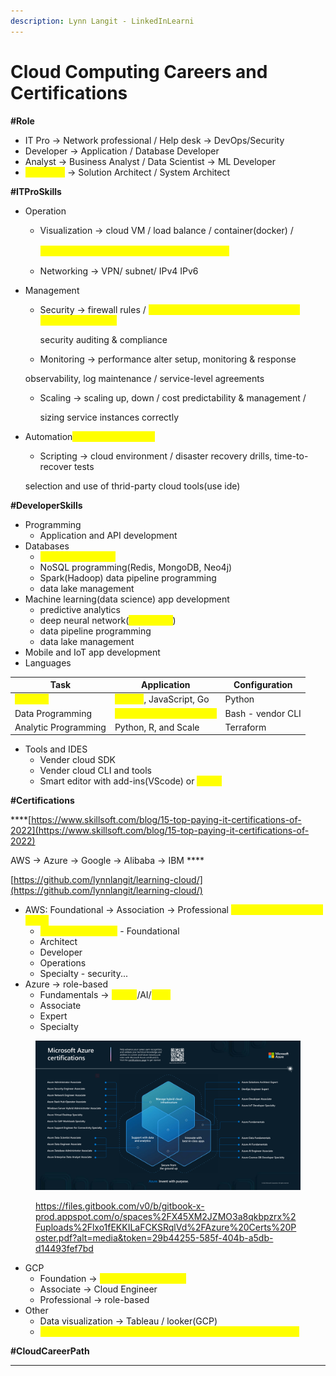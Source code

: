 ```yaml
---
description: Lynn Langit - LinkedInLearni
---
```


# Cloud Computing Careers and Certifications

**#Role**

* IT Pro  -> Network professional / Help desk -> DevOps/Security
* Developer -> Application / Database Developer
* Analyst -> Business Analyst / Data Scientist -> ML Developer
* <mark style="color:yellow;">**Architect**</mark> -> Solution Architect / System Architect

&#x20;**#ITProSkills**

* Operation
  *   Visualization -> cloud VM / load balance / container(docker) /&#x20;

      &#x20;                          <mark style="color:yellow;">container orchestration (kubernetes) 容器编排</mark>&#x20;
  * Networking -> VPN/ subnet/ IPv4 IPv6
*   Management

    *   Security -> firewall rules / <mark style="color:yellow;">user, group, service authentication & authorization(IAM)</mark>

        &#x20;                   security auditing & compliance
    * Monitoring -> performance alter setup, monitoring & response

    &#x20;                             observability, log maintenance / service-level agreements

    *   Scaling -> scaling up, down / cost predictability & management /&#x20;

        &#x20;                 sizing service instances correctly
*   Automation<mark style="color:yellow;">(deployment CI/CD)</mark>

    * Scripting -> cloud environment / disaster recovery drills, time-to-recover tests

    &#x20;                          selection and use of thrid-party cloud tools(use ide)



&#x20;**#DeveloperSkills**

* Programming
  * Application and API development
* Databases
  * <mark style="color:yellow;">RDB programming</mark>
  * NoSQL programming(Redis, MongoDB, Neo4j)
  * Spark(Hadoop) data pipeline programming
  * data lake management
* Machine learning(data science) app development
  * predictive analytics
  * deep neural network(<mark style="color:yellow;">tensorflow</mark>)
  * data pipeline programming
  * data lake management
* Mobile and IoT app development
* Languages&#x20;

| Task                                        | Application                                               | Configuration     |
| ------------------------------------------- | --------------------------------------------------------- | ----------------- |
| <mark style="color:yellow;">Majority</mark> | <mark style="color:yellow;">Python</mark>, JavaScript, Go | Python            |
| Data Programming                            | <mark style="color:yellow;">SQL and SQL extensions</mark> | Bash - vendor CLI |
| Analytic Programming                        | Python, R, and Scale                                      | Terraform         |

* Tools and IDES
  * Vender cloud SDK
  * Vender cloud CLI and tools
  * Smart editor with add-ins(VScode) or <mark style="color:yellow;">online</mark>

&#x20;**#Certifications**

****[https://www.skillsoft.com/blog/15-top-paying-it-certifications-of-2022](https://www.skillsoft.com/blog/15-top-paying-it-certifications-of-2022)

AWS -> Azure -> Google -> Alibaba -> IBM ****&#x20;

[https://github.com/lynnlangit/learning-cloud/](https://github.com/lynnlangit/learning-cloud/)

* AWS: Foundational -> Association -> Professional <mark style="color:yellow;">**exam guide / practice exam**</mark>
  * <mark style="color:yellow;">**Cloud Practitioner**</mark> - Foundational
  * Architect
  * Developer
  * Operations
  * Specialty - security...
* Azure -> role-based
  * Fundamentals -> <mark style="color:yellow;">**Azure**</mark>/AI/<mark style="color:yellow;">Data</mark>
  * Associate&#x20;
  * Expert
  * Specialty

<figure><img src=".gitbook/assets/image.png" alt=""><figcaption><p><a href="https://files.gitbook.com/v0/b/gitbook-x-prod.appspot.com/o/spaces%2FX45XM2JZMO3a8qkbpzrx%2Fuploads%2Flxo1fEKKILaFCKSRqlVd%2FAzure%20Certs%20Poster.pdf?alt=media&#x26;token=29b44255-585f-404b-a5db-d14493fef7bd">https://files.gitbook.com/v0/b/gitbook-x-prod.appspot.com/o/spaces%2FX45XM2JZMO3a8qkbpzrx%2Fuploads%2Flxo1fEKKILaFCKSRqlVd%2FAzure%20Certs%20Poster.pdf?alt=media&#x26;token=29b44255-585f-404b-a5db-d14493fef7bd</a></p></figcaption></figure>

* GCP
  * Foundation  -> <mark style="color:yellow;">**Cloud Digital Leader**</mark>
  * Associate -> Cloud Engineer
  * Professional -> role-based
* Other
  * Data visualization -> Tableau / looker(GCP)
  * <mark style="color:yellow;">**Data lakehouses -> Databricks: Apache Spark / SnowflakeDB**</mark>

**#CloudCareerPath**

****
